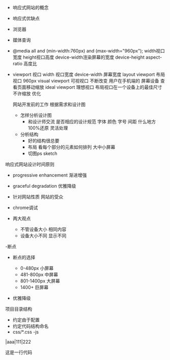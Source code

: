  - 响应式网站的概念
 - 响应式优缺点
 - 浏览器
 - 媒体查询
 
 
 
 
 - @media all and (min-width:760px) and (max-width="960px"); 
        width视口宽度 height视口高度 device-width渲染屏幕的宽度  device-height
        aspect-ratio 高度比 
- viewport 视口
width 视口宽度
device-width 屏幕宽度
  layout viewport 布局视口 960px
  visual viewport 可视视口 不断改变 用户在手机端的  屏幕设备 查看页面移动缩放
  ideal viewport 理想视口 布局视口在一个设备上的最佳尺寸 不许缩放
  优化
  <meta name="viewport" content="width=device-width"/>


  网站开发前的工作
  根据需求和设计图
  - 怎样分析设计图
    - 和设计师交流
    是否相应的设计规范 字体 颜色 字号 间距
    什么地方100%还原 灵活处理
  - 分析结构
    - 好的结构很总要
    - 布局 看每个部分的元素如何排列 大中小屏幕
    - 切图ps sketch

响应式网站设计时间原则
 - progressive enhancement 渐进增强
 - graceful degradation 优雅降级

 - 针对网站性质 网站的受众 
 - chrome调试
-  两大观点
     - 不管设备大小 相同内容
     - 设备大小不同 显示不同

-断点
 - 断点的选择
   - 0-480px 小屏幕
   - 481-800px 中屏幕
   - 801-1400px 大屏幕
   - 1400+ 巨屏幕

- 优雅降级

项目目录结构

- 约定由于配置
- 约定代码结构命名
- css/*.css
-js

 |aaa|111|222

 这是一行代码<script>

  -  px(一个px相当于一个像素)
  -  em 相对的长度单位 相对参照物为父元素的font-size em具有集成的特点 1em=16px
  -  rem 相对参照物位根元素html
  fz 62.5% 1rem=10px
  fz 100% 1re=16px



  